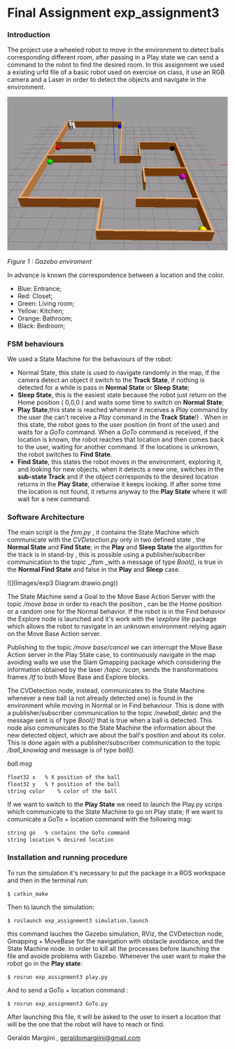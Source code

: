 # Final Assignment exp_assignment3

### Introduction 

The project use a wheeled robot to move in the environment to detect balls corresponding different room, after passing in a Play state we can send a command to the robot to find the desired room. In this assignment we used a existing urfd file of a basic robot used on exercise on class, it use an RGB camera and a Laser in order to detect the objects and navigate in the environment.

![](Images/Immaginemappagazebo.png)

_Figure 1 : Gazebo enviroment_

In advance is known the correspondence between a location and the color. 
- Blue: Entrance;
- Red: Closet;
- Green: Living room;
- Yellow: Kitchen;
- Orange: Bathroom;
- Black: Bedroom;

### FSM behaviours

We used a State Machine for the behaviours of the robot: 
* Normal State, this state is used to navigate randomly in the map, if the camera detect an object it switch to the **Track State**, if nothing is detected for a while is pass in **Normal State** or **Sleep State**; 
* **Sleep State**, this is the easiest state because the robot just return on the Home position ( 0,0,0 ) and waits some time to switch on **Normal State**;
* **Play State**,this state is reached whenever it receives a _Play_ command by the user (he can't receive a _Play_ command in the **Track State**!) . When in this state, the robot goes to the user position (in front of the user)  and waits for a _GoTo_ command. When a _GoTo_ command is received, if the location is known, the robot reaches that location and then comes back to the user, waiting for another command. If the locations is unknown, the robot switches to **Find State**.
* **Find State**, this states the robot moves in the environment, exploring it, and looking for new objects. when it detects a new one, switches in the **sub-state Track** and if the object corresponds to the desired location returns in the **Play State**, otherwise it keeps looking. If after some time the location is not found, it returns anyway to the **Play State** where it will wait for a new command.

### Software Architecture

The main script is the _fsm.py_ , it contains the State Machine which communicate with the _CVDetection.py_ only in two defined state , the **Normal State** and **Find State**; in the **Play** and **Sleep State** the algorithm for the track is in stand-by , this is possible using a publisher/subscriber communication to the topic _/fsm _with a message of type _Bool()_, is true in the **Normal Find State** and false in the **Play** and **Sleep** case.

![](Images/exp3 Diagram.drawio.png))

The State Machine send a Goal to the Move Base Action Server with the topic _/move base_ in order to reach the position , can be the Home position or a random one for the Normal behavior. If the robot is in the Find behavior the Explore node is launched and it's work with the _\explore lite_ package which allows the robot to navigate in an unknown environment relying again on the Move Base Action server.

Publishing to the topic _/move base/cancel_ we can interrupt the Move Base Action server in the Play State case, to continuously navigate in the map avoiding walls we use the Slam Gmapping package which considering the information obtained by the laser _/topic /scan_, sends the transformations frames _/tf_ to both Move Base and Explore blocks. 

The CVDetection node, instead, communicates to the State Machine whenever a new ball (a not already detected one) is found in the environment while moving in Normal or in Find behaviour. This is done with a publisher/subscriber communication to the topic _/newball_detec_ and the message sent is of type _Bool()_ that is true when a ball is detected.
This node also communicates to the State Machine the information about the new detected object, which are about the ball's position and about its color. This is done again with a publisher/subscriber communication to the topic _/ball_knowlag_ and message is of type _ball()_.

_ball.msg_

```
float32 x   % X position of the ball
float32 y   % Y position of the ball
string color    % color of the ball
```

If we want to switch to the **Play State** we need to launch the Play.py scrips which communicate to the State Machine to go on Play state; If we want to comunicate a GoTo + location command with the following msg:

```
string go   % contains the GoTo command
string location % desired location
```

### Installation and running procedure

To run the simulation it's necessary to put the package in a ROS workspace and then in the terminal run:
```
$ catkin_make
```
Then to launch the simulation:
```
$ roslaunch exp_assignment3 simulation.launch
```
this command lauches the Gazebo simulation, RViz, the CVDetection node, Gmapping + MoveBase for the navigation with obstacle avoidance, and the State Machine node.
In order to kill all the processes before launching the file and avoide problems with Gazebo. 
Whenever the user want to make the robot go in the **Play state**:
```
$ rosrun exp_assignment3 play.py
```
And to send a GoTo + location command :
```
$ rosrun exp_assignment3 GoTo.py
```
After launching this file, it will be asked to the user to insert a location that will be the one that the robot will have to reach or find.

Geraldo Margjini , geraldomargjini@gmail.com
